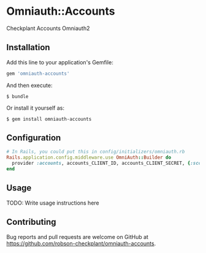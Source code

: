 # Omniauth::Accounts

Checkplant Accounts Omniauth2

## Installation

Add this line to your application's Gemfile:

```ruby
gem 'omniauth-accounts'
```

And then execute:

    $ bundle

Or install it yourself as:

    $ gem install omniauth-accounts

## Configuration

```ruby
# In Rails, you could put this in config/initializers/omniauth.rb
Rails.application.config.middleware.use OmniAuth::Builder do
  provider :accounts, accounts_CLIENT_ID, accounts_CLIENT_SECRET, {:scope => SCOPES}
end
```

## Usage

TODO: Write usage instructions here

## Contributing

Bug reports and pull requests are welcome on GitHub at https://github.com/robson-checkplant/omniauth-accounts.
